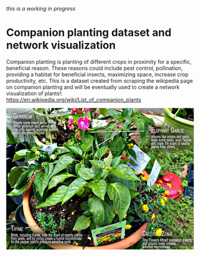 
*this is a working in progress* 

# Companion planting dataset and network visualization

Companion planting is planting of different crops in proximity for a specific, beneficial reason. These reasons could include pest control, pollination, providing a habitat for beneficial insects, maximizing space, increase crop productivity, etc. This is a dataset created from scraping the wikipedia page on companion planting and will be eventually used to create a network visualization of plants!: https://en.wikipedia.org/wiki/List_of_companion_plants

![Companion planting, image wikimedia commons](Companion-plant-peppers.png)
